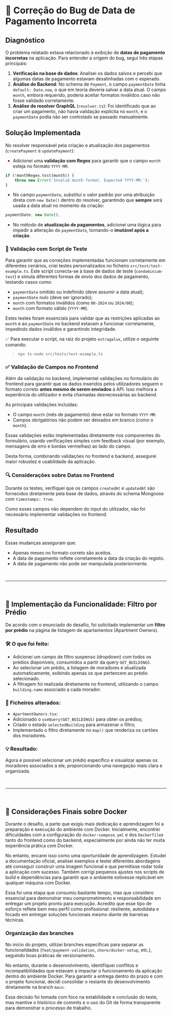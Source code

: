 # 🐞 Correção do Bug de Data de Pagamento Incorreta

## Diagnóstico

O problema relatado estava relacionado à exibição de **datas de pagamento incorretas** na aplicação. Para entender a origem do bug, segui três etapas principais:

1. **Verificação na base de dados**: Analisei os dados salvos e percebi que algumas datas de pagamento estavam desalinhadas com o esperado.
2. **Análise do Backend**: No schema de `Payment`, o campo `paymentDate` tinha `default: Date.now`, o que em teoria deveria salvar a data atual. O campo `month`, embora requerido, poderia aceitar formatos inválidos caso não fosse validado corretamente.
3. **Análise do resolver GraphQL** (`resolver.ts`): Foi identificado que ao criar um pagamento, não havia validação explícita no `month`, e o `paymentDate` podia não ser controlado se passado manualmente.

## Solução Implementada

No resolver responsável pela criação e atualização dos pagamentos (`createPayment` e `updatePayment`):

- Adicionei uma **validação com Regex** para garantir que o campo `month` esteja no formato `YYYY-MM`.

```ts
if (!monthRegex.test(month)) {
    throw new Error('Invalid month format. Expected YYYY-MM.');
}
```

- No campo `paymentDate`, substituí o valor padrão por uma atribuição direta com `new Date()` dentro do resolver, garantindo que **sempre** será usada a data atual no momento da criação:

```ts
paymentDate: new Date(),
```

- No método de **atualização de pagamentos**, adicionei uma lógica para impedir a alteração do `paymentDate`, tornando-o **imutável após a criação**.

### 🧪 Validação com Script de Teste

Para garantir que as correções implementadas funcionam corretamente em diferentes cenários, criei testes personalizados no ficheiro `src/test/test-example.ts`. Este script conecta-se à base de dados de teste (`condominium-test`) e simula diferentes formas de envio dos dados de pagamento, testando casos como:

- `paymentDate` omitido ou indefinido (deve assumir a data atual);
- `paymentDate` nulo (deve ser ignorado);
- `month` com formatos inválidos (como `08-2024` ou `2024/08`);
- `month` com formato válido (`YYYY-MM`).

Estes testes foram essenciais para validar que as restrições aplicadas ao `month` e ao `paymentDate` no backend estavam a funcionar corretamente, impedindo dados inválidos e garantindo integridade.

✅ Para executar o script, na raiz do projeto `estragalux`, utilize o seguinte comando:
>
> ```bash
> npx ts-node src/tests/test-example.ts
> ```

### ✅ Validação de Campos no Frontend

Além da validação no backend, implementei validações no formulário do frontend para garantir que os dados inseridos pelos utilizadores seguem o formato correto **antes mesmo de serem enviados** à API. Isso melhora a experiência do utilizador e evita chamadas desnecessárias ao backend.

As principais validações incluídas:

- O campo `month` (mês de pagamento) deve estar no formato `YYYY-MM`.
- Campos obrigatórios não podem ser deixados em branco (como o `month`).

Essas validações estão implementadas diretamente nos componentes do formulário, usando verificações simples com feedback visual (por exemplo, mensagens de erro e bordas vermelhas) ao lado do campo.

Desta forma, combinando validações no frontend e backend, assegurei maior robustez e usabilidade da aplicação.

### 🔍 Considerações sobre Datas no Frontend

Durante os testes, verifiquei que os campos `createdAt` e `updatedAt` são fornecidos diretamente pela base de dados, através do schema Mongoose com `timestamps: true`. 

Como esses campos não dependem do input do utilizador, não foi necessário implementar validações no frontend.



## Resultado

Essas mudanças asseguram que:

- Apenas meses no formato correto são aceitos.
- A data de pagamento reflete corretamente a data da criação do registo.
- A data de pagamento não pode ser manipulada posteriormente.

<br>
<hr>
<br>

## 🏢 Implementação da Funcionalidade: Filtro por Prédio

De acordo com o enunciado do desafio, foi solicitado implementar um **filtro por prédio** na página de listagem de apartamentos (Apartment Owners).

### 🛠️ O que foi feito:

- Adicionei um campo de filtro suspenso (dropdown) com todos os prédios disponíveis, consumidos a partir da query `GET_BUILDINGS`.
- Ao selecionar um prédio, a listagem de moradores é atualizada automaticamente, exibindo apenas os que pertencem ao prédio selecionado.
- A filtragem foi realizada diretamente no frontend, utilizando o campo `building.name` associado a cada morador.

### 📁 Ficheiros alterados:

- `ApartmentOwners.tsx`: 
- Adicionado o `useQuery(GET_BUILDINGS)` para obter os prédios;
- Criado o estado `selectedBuilding` para armazenar o filtro;
- Implementado o filtro diretamente no `map()` que renderiza os cartões dos moradores.

### 💡 Resultado:

Agora é possível selecionar um prédio específico e visualizar apenas os moradores associados a ele, proporcionando uma navegação mais clara e organizada.

<br>
<hr>
<br>

## 🐳 Considerações Finais sobre Docker

Durante o desafio, a parte que exigiu mais dedicação e aprendizagem foi a preparação e execução do ambiente com Docker. Inicialmente, encontrei dificuldades com a configuração do `docker-compose.yml` e dos `Dockerfile`s tanto do frontend como do backend, especialmente por ainda não ter muita experiência prática com Docker.

No entanto, encarei isso como uma oportunidade de aprendizagem. Estudei a documentação oficial, analisei exemplos e testei diferentes abordagens até conseguir construir uma imagem funcional e que permitisse rodar toda a aplicação com sucesso. Também corrigi pequenos ajustes nos scripts de build e dependências para garantir que o ambiente estivesse replicável em qualquer máquina com Docker.

Essa foi uma etapa que consumiu bastante tempo, mas que considero essencial para demonstrar meu comprometimento e responsabilidade em entregar um projeto pronto para execução. Acredito que esse tipo de esforço reflete bem meu perfil como profissional: resiliente, autodidata e focado em entregar soluções funcionais mesmo diante de barreiras técnicas.

### Organização das branches

No início do projeto, utilizei branches específicas para separar as funcionalidades (`feat/payment-validation`, `chore/docker-setup`, etc.), seguindo boas práticas de versionamento.

No entanto, durante o desenvolvimento, identifiquei conflitos e incompatibilidades que estavam a impactar o funcionamento da aplicação dentro do ambiente Docker. Para garantir a entrega dentro do prazo e com o projeto funcional, decidi consolidar o restante do desenvolvimento diretamente na branch `main`.

Essa decisão foi tomada com foco na estabilidade e conclusão do teste, mas mantive o histórico de commits e o uso do Git de forma transparente para demonstrar o processo de trabalho.
